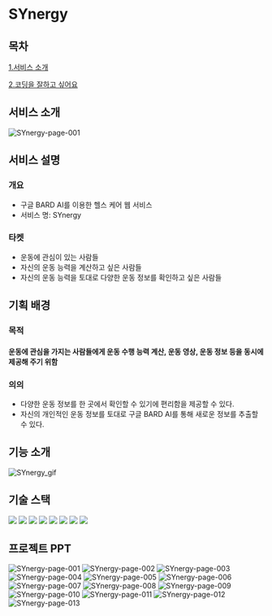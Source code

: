 # SYnergy

## 목차
[1.서비스 소개](#서비스-소개)


[2.코딩을 잘하고 싶어요](#coding을-잘하고-싶어요)
 

## 서비스 소개

![SYnergy-page-001](https://github.com/JustYarnSir17/Fitness_pjt/assets/122420033/57fae11a-e4ce-4f6d-ba01-dc6e1135528a)


## 서비스 설명
### 개요
* 구글 BARD AI를 이용한 헬스 케어 웹 서비스
* 서비스 명: SYnergy
### 타켓
* 운동에 관심이 있는 사람들
* 자신의 운동 능력을 계산하고 싶은 사람들
* 자신의 운동 능력을 토대로 다양한 운동 정보를 확인하고 싶은 사람들
## 기획 배경
### 목적
#### 운동에 관심을 가지는 사람들에게 운동 수행 능력 계산, 운동 영상, 운동 정보 등을 동시에 제공해 주기 위함
### 의의
* 다양한 운동 정보를 한 곳에서 확인할 수 있기에 편리함을 제공할 수 있다.
* 자신의 개인적인 운동 정보를 토대로 구글 BARD AI를 통해 새로운 정보를 추출할 수 있다.
## 기능 소개
![SYnergy_gif](https://github.com/JustYarnSir17/Fitness_pjt/assets/122420033/825d7e3e-7674-4c2e-99a2-577b0f449c33)


## 기술 스택
<img src="https://img.shields.io/badge/java-007396?style=for-the-badge&logo=java&logoColor=white">
<img src="https://img.shields.io/badge/html5-E34F26?style=for-the-badge&logo=html5&logoColor=white">
<img src="https://img.shields.io/badge/css-1572B6?style=for-the-badge&logo=css3&logoColor=white">
<img src="https://img.shields.io/badge/javascript-F7DF1E?style=for-the-badge&logo=javascript&logoColor=black">
<img src="https://img.shields.io/badge/javascript-F7DF1E?style=for-the-badge&logo=javascript&logoColor=black">
<img src="https://img.shields.io/badge/vue.js-4FC08D?style=for-the-badge&logo=vue.js&logoColor=white">
<img src="https://img.shields.io/badge/spring-6DB33F?style=for-the-badge&logo=spring&logoColor=white">
<img src="https://img.shields.io/badge/git-F05032?style=for-the-badge&logo=git&logoColor=white">


## 프로젝트 PPT
![SYnergy-page-001](https://github.com/JustYarnSir17/Fitness_pjt/assets/122420033/57fae11a-e4ce-4f6d-ba01-dc6e1135528a)
![SYnergy-page-002](https://github.com/JustYarnSir17/Fitness_pjt/assets/122420033/cd0519ab-c477-4181-abad-5dd4948892ed)
![SYnergy-page-003](https://github.com/JustYarnSir17/Fitness_pjt/assets/122420033/c6857efe-ab19-4576-9b51-f0d10ae74682)
![SYnergy-page-004](https://github.com/JustYarnSir17/Fitness_pjt/assets/122420033/c784f901-5541-43ed-9dd2-5f7ddce017b1)
![SYnergy-page-005](https://github.com/JustYarnSir17/Fitness_pjt/assets/122420033/155ec1d0-fce7-436b-a852-07aa61c09b04)
![SYnergy-page-006](https://github.com/JustYarnSir17/Fitness_pjt/assets/122420033/63aaf959-24e6-4272-8c97-d516eb5820d5)
![SYnergy-page-007](https://github.com/JustYarnSir17/Fitness_pjt/assets/122420033/c6b87888-3ebf-4d03-966b-e6372ca88ef0)
![SYnergy-page-008](https://github.com/JustYarnSir17/Fitness_pjt/assets/122420033/610a2e17-421a-4529-84ad-332c476f6085)
![SYnergy-page-009](https://github.com/JustYarnSir17/Fitness_pjt/assets/122420033/19e8aefe-7386-4360-9761-304779c1e282)
![SYnergy-page-010](https://github.com/JustYarnSir17/Fitness_pjt/assets/122420033/abf05f0d-58b1-4283-9281-8f2835fe0eda)
![SYnergy-page-011](https://github.com/JustYarnSir17/Fitness_pjt/assets/122420033/e1a96407-e1c4-4634-abbd-7f5fa565d33a)
![SYnergy-page-012](https://github.com/JustYarnSir17/Fitness_pjt/assets/122420033/3edf6e31-d344-487d-ba1e-c04bcc051bc4)
![SYnergy-page-013](https://github.com/JustYarnSir17/Fitness_pjt/assets/122420033/280f62a5-aef7-48fc-a654-33552e54b40f)
